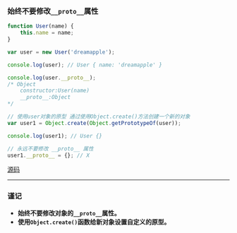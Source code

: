 ### 始终不要修改`__proto__`属性

```javascript
function User(name) {
    this.name = name;
}

var user = new User('dreamapple');

console.log(user); // User { name: 'dreamapple' }

console.log(user.__proto__);
/* Object
    constructor:User(name)
    __proto__:Object
*/

// 使用user对象的原型 通过使用Object.create()方法创建一个新的对象
var user1 = Object.create(Object.getPrototypeOf(user));

console.log(user1); // User {}

// 永远不要修改 __proto__ 属性
user1.__proto__ = {}; // X
```
[源码](item32/demo.js)

------

### 谨记
+ **始终不要修改对象的`__proto__`属性。**
+ **使用`Object.create()`函数给新对象设置自定义的原型。**